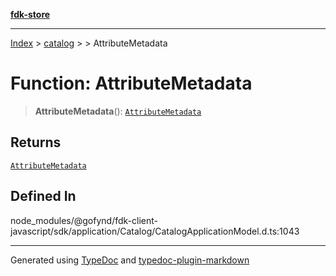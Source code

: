 [**fdk-store**](../../../README.md)
***

[Index](../../../API.md) > [catalog](../../README.md) > [<internal>](../README.md) > AttributeMetadata

# Function: AttributeMetadata

> **AttributeMetadata**(): [`AttributeMetadata`](../type-aliases/type-alias.AttributeMetadata.md)

## Returns

[`AttributeMetadata`](../type-aliases/type-alias.AttributeMetadata.md)

## Defined In

node\_modules/@gofynd/fdk-client-javascript/sdk/application/Catalog/CatalogApplicationModel.d.ts:1043

***
Generated using [TypeDoc](https://typedoc.org/) and [typedoc-plugin-markdown](https://www.npmjs.com/package/typedoc-plugin-markdown)
